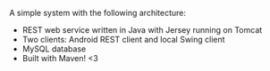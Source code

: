 A simple system with the following architecture:
- REST web service written in Java with Jersey running on Tomcat
- Two clients: Android REST client and local Swing client
- MySQL database
- Built with Maven! <3
